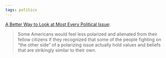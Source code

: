 ```yaml
---
tags: politics
---
```



[A Better Way to Look at Most Every Political Issue](https://www.theatlantic.com/politics/archive/2018/02/a-better-way-to-look-at-most-every-political-issue/552752):

<blockquote>Some Americans would feel less polarized and alienated from their fellow citizens if they recognized that some of the people fighting on “the other side” of a polarizing issue actually hold values and beliefs that are strikingly similar to their own.</blockquote>